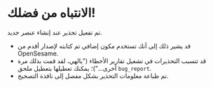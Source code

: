 # الانتباه من فضلك!

تم تفعيل تحذير عند إنشاء عنصر جديد.

- قد يشير ذلك إلى أنك تستخدم مكون إضافي تم كتابته لإصدار أقدم من OpenSesame.
- قد تتسبب التحذيرات في تشغيل تقارير الأخطاء ("يالهي، لقد قمت بذلك مرة أخرى...")؛ يمكنك تعطيلها بتعطيل ملحق `bug_report`.
- تم طباعة معلومات التحذير بشكل مفصل إلى نافذة التصحيح.